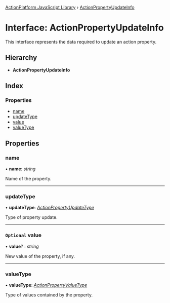 [ActionPlatform JavaScript Library](../README.md) › [ActionPropertyUpdateInfo](actionpropertyupdateinfo.md)

# Interface: ActionPropertyUpdateInfo

This interface represents the data required to update an action property.

## Hierarchy

* **ActionPropertyUpdateInfo**

## Index

### Properties

* [name](actionpropertyupdateinfo.md#name)
* [updateType](actionpropertyupdateinfo.md#updatetype)
* [value](actionpropertyupdateinfo.md#optional-value)
* [valueType](actionpropertyupdateinfo.md#valuetype)

## Properties

###  name

• **name**: *string*

Name of the property.

___

###  updateType

• **updateType**: *[ActionPropertyUpdateType](../enums/actionpropertyupdatetype.md)*

Type of property update.

___

### `Optional` value

• **value**? : *string*

New value of the property, if any.

___

###  valueType

• **valueType**: *[ActionPropertyValueType](../enums/actionpropertyvaluetype.md)*

Type of values contained by the property.

